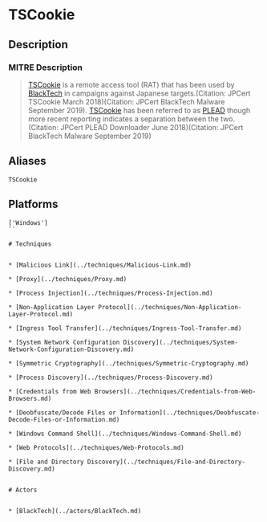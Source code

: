 
# TSCookie

## Description

### MITRE Description

> [TSCookie](https://attack.mitre.org/software/S0436) is a remote access tool (RAT) that has been used by [BlackTech](https://attack.mitre.org/groups/G0098) in campaigns against Japanese targets.(Citation: JPCert TSCookie March 2018)(Citation: JPCert BlackTech Malware September 2019). [TSCookie](https://attack.mitre.org/software/S0436) has been referred to as [PLEAD](https://attack.mitre.org/software/S0435) though more recent reporting indicates a separation between the two.(Citation: JPCert PLEAD Downloader June 2018)(Citation: JPCert BlackTech Malware September 2019)

## Aliases

```
TSCookie
```

## Platforms

```
['Windows']
``

# Techniques


* [Malicious Link](../techniques/Malicious-Link.md)

* [Proxy](../techniques/Proxy.md)
    
* [Process Injection](../techniques/Process-Injection.md)
    
* [Non-Application Layer Protocol](../techniques/Non-Application-Layer-Protocol.md)
    
* [Ingress Tool Transfer](../techniques/Ingress-Tool-Transfer.md)
    
* [System Network Configuration Discovery](../techniques/System-Network-Configuration-Discovery.md)
    
* [Symmetric Cryptography](../techniques/Symmetric-Cryptography.md)
    
* [Process Discovery](../techniques/Process-Discovery.md)
    
* [Credentials from Web Browsers](../techniques/Credentials-from-Web-Browsers.md)
    
* [Deobfuscate/Decode Files or Information](../techniques/Deobfuscate-Decode-Files-or-Information.md)
    
* [Windows Command Shell](../techniques/Windows-Command-Shell.md)
    
* [Web Protocols](../techniques/Web-Protocols.md)
    
* [File and Directory Discovery](../techniques/File-and-Directory-Discovery.md)
    

# Actors


* [BlackTech](../actors/BlackTech.md)

